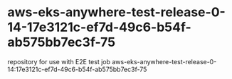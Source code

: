 # aws-eks-anywhere-test-release-0-14-17e3121c-ef7d-49c6-b54f-ab575bb7ec3f-75
repository for use with E2E test job aws-eks-anywhere-test-release-0-14:17e3121c-ef7d-49c6-b54f-ab575bb7ec3f-75
